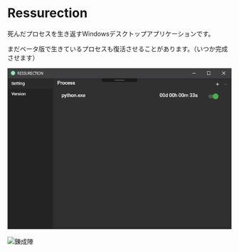 # Ressurection

死んだプロセスを生き返すWindowsデスクトップアプリケーションです。

まだベータ版で生きているプロセスも復活させることがあります。（いつか完成させます）

![スクショ](pic/screenshot.png)



![錬成陣](https://cdn.ibispaint.com/movie/892/657/892657117/image892657117.png)



